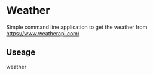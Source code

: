 # Weather

Simple command line application to get the weather from https://www.weatherapi.com/

## Useage
weather